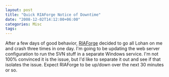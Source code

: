 ```yaml
---
layout: post
title: "Quick RIAForge Notice of Downtime"
date: "2008-12-02T14:12:00+06:00"
categories: Misc 
tags: 
---
```


After a few days of good behavior, <a href="http://www.riaforge.org">RIAForge</a> decided to go all Lohan on me and crash three times in one day. I'm going to be updating the web server configuration to run the SVN stuff in a separate Windows service. I'm not 100% convinced it is the issue, but I'd like to separate it out and see if that isolates the issue. Expect RIAForge to be up/down over the next 30 minutes or so.